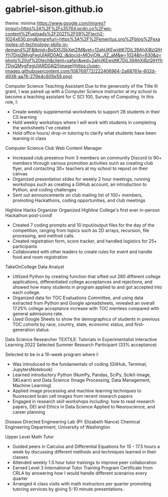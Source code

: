 # gabriel-sison.github.io
theme: minima
https://www.google.com/imgres?imgurl=https%3A%2F%2Fs35764.pcdn.co%2Fwp-content%2Fuploads%2F2021%2F09%2Ftech2-1024x630.png&imgrefurl=https%3A%2F%2Femeritus.org%2Fblog%2Fexamples-of-technology-skills-in-demand%2F&tbnid=BqSXfJSkXetZlM&vet=12ahUKEwjdtK7DiL39AhXiBzQIHYh7DjsQMygFegUIARD0AQ..i&docid=MOvjOIk_JIZ_aM&w=1024&h=630&q=photo%20of%20tech&client=safari&ved=2ahUKEwjdtK7DiL39AhXiBzQIHYh7DjsQMygFegUIARD0AQ![image](https://user-images.githubusercontent.com/108769772/222406964-2a68761e-602d-4938-aa76-279e4c605e59.png)

Computer Science Teaching Assistant
Due to the generosity of the Title III grant, I was paired up with a Computer Science instructor at my school to become a teaching assistant for C SCI 100, Survey of Computing. In this role, I:
- Create weekly supplemental worksheets to support 28 students in their CS learning
- Hold weekly workshops where I will work with students in completing the worksheets I've created
- Hold office hours/ drop-in tutoring to clarify what students have been learning in class

Computer Science Club Web Content Manager
- Increased club presence from 3 members on community Discord to 90+ members through various promotion activities such as creating club flyer, and contacting 30+ teachers at my school to repost on their canvas
- Organized presentation slides for weekly 2 hour meetings, running workshops such as creating a GitHub account, an introduction to Python, and coding challenges
- Sent out announcements on club mailing list of 100+ members, promoting Hackathons, coding opportunities, and club meetings

Highline Hacks Organizer
Organized Highline College's first ever in-person Hackathon post-covid!
- Created 7 coding prompts and 10 input/output files for the day of the competition, ranging from topics such as 2D arrays, recursion, file processing, and method calls.
- Created registration form, score tracker, and handled logistics for 25+ participants
- Collaborated with other leaders to create rules for event and handle food and room registration

TakeOnCollege Data Analyst
- Utilized Python by creating function that sifted out 280 different college applications, differentiated college acceptances and rejections, and showed how many students in program applied to and got accepted into each college.
- Organized data for TOC Evaluations Committee, and using data extracted from Python and Google spreadsheets, revealed an overall 17.25% college acceptance increase with TOC mentees compared with general admissions rate.
- Used Google Sheets to show the demographics of students in previous TOC cohorts by race, country, state, economic status, and first-generation status.

Data Science Researcher
TEXTILE: Tutorials in Experimentalist Interactive Learning
2022 Selected Summer Research Participant (33% acceptance)

Selected to be in a 10-week program where I:
- Was introduced to the fundamentals of coding (GitHub, Terminal, JupytersNotebook)
- Learned introductory Python (NumPy, Pandas, SciPy, Scikit-Image, SKLearn) and Data Science (Image Processing, Data Management, Machine Learning)
- Applied image processing and machine learning techniques to fluorescent brain cell images from recent research papers
- Engaged in research skill workshops including: how to read research papers, DEI and Ethics in Data Science Applied to Neuroscience, and career planning

Disease Directed Engineering Lab (PI: Elizabeth Nance)
Chemical Engineering Department, University of Washington

Upper Level Math Tutor
- Guided peers in Calculus and Differential Equations for 15 - 17.5 hours a week by discussing different methods and techniques learned in their classes
- Attended weekly 1.5 hour tutor trainings to improve peer collaboration
- Earned Level 3 International Tutor Training Program Certificate from CRLA by answering how I would handle different scenarios every quarter
- Arranged 4 class visits with math instructors per quarter promoting tutoring services by giving 5-10 minute presentations.
